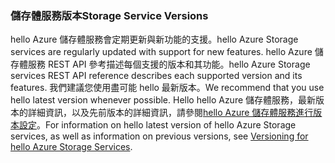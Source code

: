 ### <a name="storage-service-versions"></a><span data-ttu-id="09607-101">儲存體服務版本</span><span class="sxs-lookup"><span data-stu-id="09607-101">Storage Service Versions</span></span>
<span data-ttu-id="09607-102">hello Azure 儲存體服務會定期更新與新功能的支援。</span><span class="sxs-lookup"><span data-stu-id="09607-102">hello Azure Storage services are regularly updated with support for new features.</span></span> <span data-ttu-id="09607-103">hello Azure 儲存體服務 REST API 參考描述每個支援的版本和其功能。</span><span class="sxs-lookup"><span data-stu-id="09607-103">hello Azure Storage services REST API reference describes each supported version and its features.</span></span> <span data-ttu-id="09607-104">我們建議您使用盡可能 hello 最新版本。</span><span class="sxs-lookup"><span data-stu-id="09607-104">We recommend that you use hello latest version whenever possible.</span></span> <span data-ttu-id="09607-105">Hello hello Azure 儲存體服務，最新版本的詳細資訊，以及先前版本的詳細資訊，請參閱[hello Azure 儲存體服務進行版本設定](https://msdn.microsoft.com/library/azure/dd894041.aspx)。</span><span class="sxs-lookup"><span data-stu-id="09607-105">For information on hello latest version of hello Azure Storage services, as well as information on previous versions, see [Versioning for hello Azure Storage Services](https://msdn.microsoft.com/library/azure/dd894041.aspx).</span></span>  

